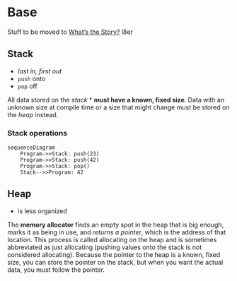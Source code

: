 # Base

Stuff to be moved to [What’s the Story?](https://github.com/SchrodtSven/WhatsTheStory) l8er

## Stack

- *last in, first out*
- ```push``` onto
- ```pop``` off

All data stored on the *stack* </var>* **must have a known, fixed size**. Data with an unknown size at compile time or a size that might change must be stored on the *heap* instead.

### Stack operations

```mermaid
sequenceDiagram
    Program->>Stack: push(23)
    Program->>Stack: push(42)
    Program->>Stack: pop()
    Stack-->>Program: 42

```

## Heap

- is less organized

The **memory allocator** finds an empty spot in the heap that is big enough, marks it as being in use, and *returns a pointer*, which is the address of that location.
This process is called allocating on the heap and is sometimes abbreviated as just allocating (pushing values onto the stack is not considered allocating).
Because the pointer to the heap is a known, fixed size, you can store the pointer on the stack, but when you want the actual data, you must follow the pointer.